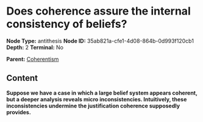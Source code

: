 # Does coherence assure the internal consistency of beliefs?

**Node Type:** antithesis
**Node ID:** 35ab821a-cfe1-4d08-864b-0d993f120cb1
**Depth:** 2
**Terminal:** No

**Parent:** [Coherentism](coherentism.md)

## Content

**Suppose we have a case in which a large belief system appears coherent, but a deeper analysis reveals micro inconsistencies. Intuitively, these inconsistencies undermine the justification coherence supposedly provides.**
